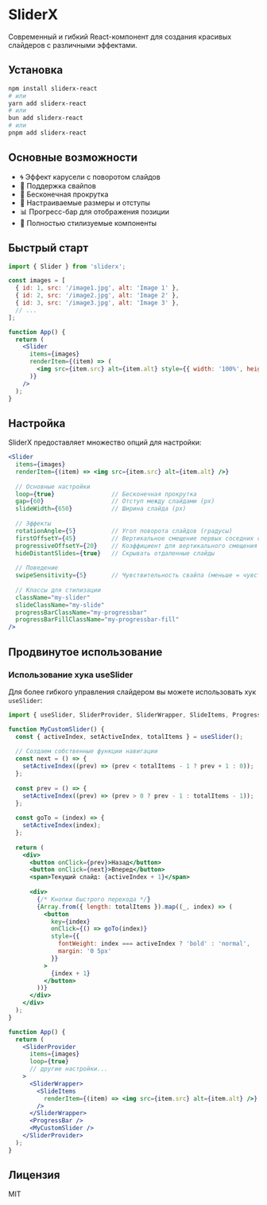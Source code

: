 # SliderX

Современный и гибкий React-компонент для создания красивых слайдеров с различными эффектами.

## Установка

```bash
npm install sliderx-react
# или
yarn add sliderx-react
# или
bun add sliderx-react
# или
pnpm add sliderx-react
```

## Основные возможности

- 🌀 Эффект карусели с поворотом слайдов
- 📱 Поддержка свайпов
- 🔄 Бесконечная прокрутка
- 📏 Настраиваемые размеры и отступы
- 📊 Прогресс-бар для отображения позиции
- 🎨 Полностью стилизуемые компоненты

## Быстрый старт

```jsx
import { Slider } from 'sliderx';

const images = [
  { id: 1, src: '/image1.jpg', alt: 'Image 1' },
  { id: 2, src: '/image2.jpg', alt: 'Image 2' },
  { id: 3, src: '/image3.jpg', alt: 'Image 3' },
  // ...
];

function App() {
  return (
    <Slider 
      items={images}
      renderItem={(item) => (
        <img src={item.src} alt={item.alt} style={{ width: '100%', height: 'auto' }} />
      )}
    />
  );
}
```

## Настройка

SliderX предоставляет множество опций для настройки:

```jsx
<Slider 
  items={images}
  renderItem={(item) => <img src={item.src} alt={item.alt} />}
  
  // Основные настройки
  loop={true}                // Бесконечная прокрутка
  gap={60}                   // Отступ между слайдами (px)
  slideWidth={650}           // Ширина слайда (px)
  
  // Эффекты
  rotationAngle={5}          // Угол поворота слайдов (градусы)
  firstOffsetY={45}          // Вертикальное смещение первых соседних слайдов (px)
  progressiveOffsetY={20}    // Коэффициент для вертикального смещения дальних слайдов
  hideDistantSlides={true}   // Скрывать отдаленные слайды 
  
  // Поведение
  swipeSensitivity={5}       // Чувствительность свайпа (меньше = чувствительнее)
  
  // Классы для стилизации
  className="my-slider"
  slideClassName="my-slide"
  progressBarClassName="my-progressbar"
  progressBarFillClassName="my-progressbar-fill"
/>
```

## Продвинутое использование

### Использование хука useSlider

Для более гибкого управления слайдером вы можете использовать хук `useSlider`:

```jsx
import { useSlider, SliderProvider, SliderWrapper, SlideItems, ProgressBar } from 'sliderx';

function MyCustomSlider() {
  const { activeIndex, setActiveIndex, totalItems } = useSlider();
  
  // Создаем собственные функции навигации
  const next = () => {
    setActiveIndex((prev) => (prev < totalItems - 1 ? prev + 1 : 0));
  };
  
  const prev = () => {
    setActiveIndex((prev) => (prev > 0 ? prev - 1 : totalItems - 1));
  };
  
  const goTo = (index) => {
    setActiveIndex(index);
  };
  
  return (
    <div>
      <button onClick={prev}>Назад</button>
      <button onClick={next}>Вперед</button>
      <span>Текущий слайд: {activeIndex + 1}</span>
      
      <div>
        {/* Кнопки быстрого перехода */}
        {Array.from({ length: totalItems }).map((_, index) => (
          <button 
            key={index} 
            onClick={() => goTo(index)}
            style={{ 
              fontWeight: index === activeIndex ? 'bold' : 'normal',
              margin: '0 5px'
            }}
          >
            {index + 1}
          </button>
        ))}
      </div>
    </div>
  );
}

function App() {
  return (
    <SliderProvider 
      items={images}
      loop={true}
      // другие настройки...
    >
      <SliderWrapper>
        <SlideItems
          renderItem={(item) => <img src={item.src} alt={item.alt} />}
        />
      </SliderWrapper>
      <ProgressBar />
      <MyCustomSlider />
    </SliderProvider>
  );
}
```

## Лицензия

MIT
